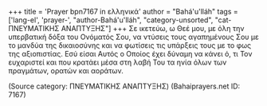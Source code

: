 +++
title = 'Prayer bpn7167 in ελληνικά'
author = "Bahá'u'lláh"
tags = ['lang-el', 'prayer-', "author-Bahá'u'lláh", "category-unsorted", "cat-ΠΝΕΥΜΑΤΙΚΗΣ ΑΝΑΠΤΥΞΗΣ"]
+++
Σε ικετεύω, ω Θεέ µου, µε όλη την υπερβατική δόξα του Ονόµατός Σου, να ντύσεις τους αγαπηµένους Σου µε το µανδύα της δικαιοσύνης και να φωτίσεις τις υπάρξεις τους µε το φως της αξιοπιστίας. Εσύ είσαι Αυτός ο Οποίος έχει δύναµη να κάνει ό, τι Τον ευχαριστεί και που κρατάει µέσα στη λαβή Του τα ηνία όλων των πραγµάτων, ορατών και αοράτων.

(Source category: ΠΝΕΥΜΑΤΙΚΗΣ ΑΝΑΠΤΥΞΗΣ)
(Bahaiprayers.net ID: 7167)
